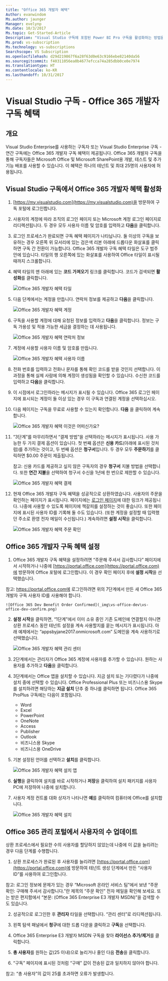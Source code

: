 ```yaml
---
title: "Office 365 개발자 혜택"
Author: evanwindom
Ms.author: jaunger
Manager: evelynp
Ms.date: 10/3/2017
Ms.topic: Get-Started-Article
Description: "Visual Studio 구독에 포함된 Power BI Pro 구독을 활성화하는 방법을 알아봅니다."
Ms.prod: vs-subscription
Ms.technology: vs-subscriptions
Searchscope: VS Subscription
ms.openlocfilehash: d29d219867f6a28f63d0e63c9166ebe82140da56
ms.sourcegitcommit: f40311056ea0b4677efcca74a285dbb0ce0e7974
ms.translationtype: HT
ms.contentlocale: ko-KR
ms.lasthandoff: 10/31/2017
---
```

# <a name="visual-studio-subscriptions---the-office-365-developer-subscription-benefit"></a>Visual Studio 구독 - Office 365 개발자 구독 혜택

## <a name="overview"></a>개요

Visual Studio Enterprise를 사용하는 구독자 또는 Visual Studio Enterprise 구독 - 연간 구독에는 Office 365 개발자 구독 혜택이 제공됩니다.  Office 365 개발자 구독을 통해 구독자들은 Microsoft Office 및 Microsoft SharePoint용 개발, 테스트 및 추가 기능 배포를 사용할 수 있습니다.  이 혜택은 하나의 테넌트 및 최대 25명의 사용자에 허용됩니다.

## <a name="activating-the-office-365-developer-benefit-in-visual-studio-subscriptions"></a>Visual Studio 구독에서 Office 365 개발자 혜택 활성화

1. [https://my.visualstudio.com](https://my.visualstudio.com)을 방문하여 구독 포털에 로그인합니다.
2. 사용자의 계정에 따라 조직의 로그인 페이지 또는 Microsoft 계정 로그인 페이지로 리디렉션됩니다.  두 경우 모두 사용자 이름 및 암호를 입력하고 **다음**을 클릭합니다.
3. 로그인 프로세스가 완료되면 구독 혜택 페이지가 나타납니다.  둘 이상의 구독을 보유하는 경우 오른쪽 위 모서리에 있는 검은색 리본 아래에 드롭다운 화살표를 클릭하면 구독 간 전환이 가능합니다.  Office 365 개발자 구독 혜택 타일은 도구 범주 안에 있습니다.  타일의 행 오른쪽에 있는 화살표를 사용하여 Office 타일이 표시될 때까지 스크롤합니다. 
4. 혜택 타일의 맨 아래에 있는 **코드 가져오기** 링크를 클릭합니다.   코드가 검색되면 **활성화**를 클릭합니다. 

    ![Office 365 개발자 혜택 타일](_img\vs-office-dev\vs-office-dev-tile.png)

5.  다음 단계에서는 계정을 만듭니다.  연락처 정보를 제공하고 **다음**을 클릭합니다. 

    ![Office 365 개발자 혜택 계정](_img\vs-office-dev\vs-office-dev-account-cropped.png)


6.  구독을 사용할 계정에 대해 요청된 정보를 입력하고 **다음**을 클릭합니다.  정보는 구독 가용성 및 적용 가능한 세금을 결정하는 데 사용됩니다.  

    ![Office 365 개발자 혜택 연락처 정보](_img\vs-office-dev\vs-office-dev-contact-cropped.png)


7.  계정에 사용할 사용자 이름 및 암호를 만듭니다.  

    ![Office 365 개발자 혜택 사용자 이름](_img\vs-office-dev\vs-office-dev-username-cropped.png)

8.  전화 번호를 입력하고 전화나 문자를 통해 확인 코드를 받을 것인지 선택합니다.  이 과정을 통해 실제 사람에 의해 계정이 생성됨을 확인할 수 있습니다. 수신한 코드를 입력하고 **다음**을 클릭합니다.

9.  이 시점에서 로그인하라는 메시지가 표시될 수 있습니다.  Office 365 로그인 페이지에 표시되는 계정이 둘 이상 있는 경우 이 구독과 연결된 계정을 선택하십시오.

10. 다음 페이지는 구독을 무료로 사용할 수 있는지 확인합니다.  **다음** 을 클릭하여 계속합니다.  

    ![Office 365 개발자 혜택 이것은 어떠신가요?](_img\vs-office-dev\vs-office-dev-price.png)


11. “3단계”를 마무리하면서 “결제 방법”을 선택하라는 메시지가 표시됩니다.  사용 가능한 두 가지 결제 옵션이 있습니다.  첫 번째 옵션은 **신용 카드**(아래에 표시된 것처럼)를 추가하는 것이고, 두 번째 옵션은 **청구서**입니다.  두 경우 모두 **주문하기**를 클릭하면 $0.00 주문이 제출됩니다.

    참고: 신용 카드를 제공하고 싶지 않은 구독자의 경우 **청구서** 지불 방법을 선택합니다.  또한 **연간 지불**을 선택하여 청구서 수신을 1년에 한 번으로 제한할 수 있습니다.
 

    ![Office 365 개발자 혜택 결제](_img\vs-office-dev\vs-office-dev-credit-blur-cropped.png)

12. 현재 Office 365 개발자 구독 혜택을 성공적으로 상환하였습니다.  사용자의 주문을 확인하는 페이지가 표시됩니다.  페이지에는 [로그인 페이지](https://portal.office.com "Office 365 로그인 페이지")에 대한 링크가 제공됩니다.  나중에 사용할 수 있도록 페이지에 책갈피를 설정하는 것이 좋습니다.  또한 페이지에 표시된 사용자 ID를 기록해 둘 수도 있습니다.  (또한 계정을 설정할 때 입력했던 주소로 환영 전자 메일이 수신됩니다.)  계속하려면 **설정 시작**을 클릭합니다.  

    ![Office 365 개발자 혜택 주문 확인](_img\vs-office-dev\vs-office-dev-confirm.png)

## <a name="setting-up-the-office-365-developer-subscription-benefit"></a>Office 365 개발자 구독 혜택 설정

1. Office 365 개발자 구독 혜택을 설정하려면 “주문해 주셔서 감사합니다” 페이지에서 시작하거나 나중에 [https://portal.office.com](https://portal.office.com)에 방문하여 Office 포털에 로그인합니다.  이 경우 확인 페이지 후에 **설정 시작**을 선택했습니다.

참고: https://portal.office.com에 로그인하려면 위의 7단계에서 만든 새 Office 365 개발자 구독 사용자 ID를 사용해야 합니다.

    ![Office 365 Dev Benefit Order Confirmed](_img\vs-office-dev\vs-office-dev-confirm.png)

2. **설정 시작**을 클릭하면, “1단계”에서 이미 소유 중인 기존 도메인에 연결할지 아니면 상환 프로세스 동안 테넌트 설정을 계속 사용할지를 묻는 메시지가 표시됩니다.  아래 예제에서는 “appsbyjane2017.onmicrosoft.com” 도메인을 계속 사용하기로 선택했습니다.

    ![Office 365 개발자 혜택 관리 센터](_img\vs-office-dev\vs-office-dev-admin-cropped.png)

12. 2단계에서는 관리자가 Office 365 계정에 사용자를 추가할 수 있습니다.  원하는 사용자를 추가하고 **다음**을 클릭합니다.  

13. 3단계에서는 Office 앱을 설치할 수 있습니다.  지금 설치 또는 기다렸다가 나중에 설치 중에 선택할 수 있습니다.  Office Professional Plus 또는 비즈니스용 Skype를 설치하려면 해당하는 **지금 설치** 단추 중 하나를 클릭하면 됩니다.  Office 365 ProPlus 구독에는 다음이 포함됩니다.
    - Word
    - Excel
    - PowerPoint
    - OneNote
    - Access
    - Publisher
    - Outlook
    - 비즈니스용 Skype
    - 비즈니스용 OneDrive

14. 기본 설정된 언어를 선택하고 **설치**를 클릭합니다. 

    ![Office 365 개발자 혜택 설치 앱](_img\vs-office-dev\vs-office-dev-install-cropped.png)

15. **실행**을 클릭하여 설치를 바로 시작하거나 **저장**을 클릭하여 설치 패키지를 사용자 PC에 저장하여 나중에 설치합니다.

16. 사용자 계정 컨트롤 대화 상자가 나타나면 **예**를 클릭하여 컴퓨터에 Office를 설치합니다.  

    ![Office 365 개발자 혜택 설치](_img\vs-office-dev\vs-office-dev-app-install-cropped.png)


## <a name="updating-the-number-of-users-from-the-office-365-admin-portal"></a>Office 365 관리 포털에서 사용자의 수 업데이트

상환 프로세스에서 필요한 수의 사용자를 할당하지 않았는데 나중에 이 값을 늘리려는 경우 다음 단계를 수행합니다. 

1. 상환 프로세스가 완료된 후 사용자를 늘리려면 [https://portal.office.com](https://portal.office.com)에 방문하여 테넌트 생성 단계에서 만든 “사용자 ID”를 사용하여 로그인합니다.

참고: 로그인 정보에 문제가 있는 경우 “Microsoft 온라인 서비스 팀”에서 보낸 “주문 확인: 구매해 주셔서 감사합니다.”란 제목의 “주문 확인” 전자 메일을 확인해 보세요.  또는 받은 편지함에서 “본문: (Office 365 Enterprise E3 개발자 MSDN)”을 검색할 수도 있습니다.

2. 성공적으로 로그인한 후 **관리자** 타일을 선택합니다. “관리 센터”로 리디렉션됩니다.

3. 왼쪽 탐색 패널에서 **청구**에 대한 드롭 다운을 클릭하고 **구독**을 선택합니다.

4. Office 365 Enterprise E3 개발자 MSDN 구독을 찾아 **라이선스 추가/제거**를 클릭합니다.

5. **총 사용자**를 원하는 값(25 이내)으로 늘리거나 줄인 다음 **전송**을 클릭합니다.

6. “구독” 페이지에 표시된 것처럼 “구매” 값이 전송된 값과 일치하지 않아야 합니다.

참고: “총 사용자”의 값이 25를 초과하면 오류가 발생합니다.


